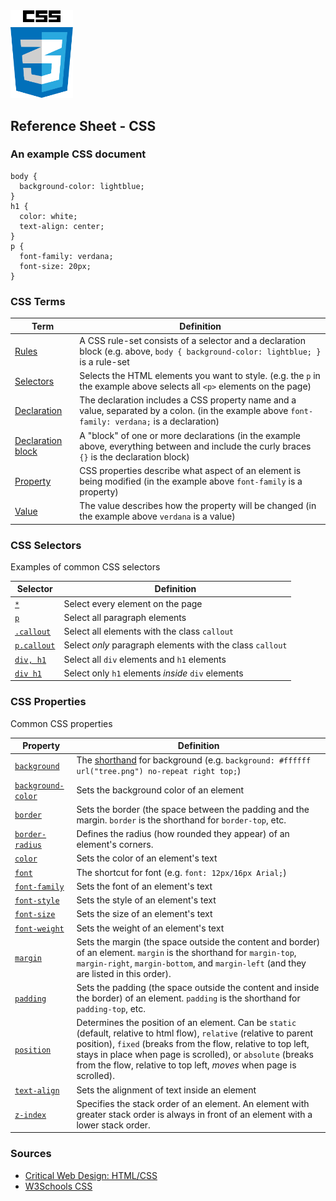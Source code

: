 

<img src="../assets/img/CSS.3.svg.png" width="100">

## Reference Sheet - CSS




### An example CSS document
```
body {
  background-color: lightblue;
}
h1 {
  color: white;
  text-align: center;
}
p {
  font-family: verdana;
  font-size: 20px;
}
```



### CSS Terms

Term | Definition
--- | ---
[Rules](https://www.w3schools.com/Css/css_syntax.asp) | A CSS rule-set consists of a selector and a declaration block (e.g. above, `body { background-color: lightblue; }` is a rule-set
[Selectors](https://www.w3schools.com/css/css_syntax.asp) | Selects the HTML elements you want to style. (e.g. the `p` in the example above selects all `<p>` elements on the page)
[Declaration](https://www.w3schools.com/css/css_syntax.asp) | The declaration includes a CSS property name and a value, separated by a colon. (in the example above `font-family: verdana;` is a declaration)
[Declaration block](https://www.w3schools.com/css/css_syntax.asp) | A "block" of one or more declarations (in the example above, everything between and include the curly braces `{}` is the declaration block)
[Property](https://www.w3schools.com/css/css_syntax.asp) | CSS properties describe what aspect of an element is being modified (in the example above `font-family` is a property)
[Value](https://www.w3schools.com/css/css_syntax.asp) | The value describes how the property will be changed (in the example above `verdana` is a value)


### CSS Selectors
Examples of common CSS selectors

Selector | Definition
--- | ---
[`*`](https://www.w3schools.com/css/css_selectors.asp) | Select every element on the page
[`p`](https://www.w3schools.com/css/css_selectors.asp) | Select all paragraph elements
[`.callout`](https://www.w3schools.com/css/css_selectors.asp) | Select all elements with the class `callout`
[`p.callout`](https://www.w3schools.com/css/css_selectors.asp) | Select *only* paragraph elements with the class `callout`
[`div, h1`](https://www.w3schools.com/css/css_selectors.asp) | Select all `div` elements and `h1` elements
[`div h1`](https://www.w3schools.com/css/css_selectors.asp) | Select only `h1` elements *inside* `div` elements



### CSS Properties
Common CSS properties

Property | Definition
--- | ---
[`background`](https://www.w3schools.com/css/css_background.asp) | The [shorthand](https://developer.mozilla.org/en-US/docs/Web/CSS/Shorthand_properties) for background (e.g. `background: #ffffff url("tree.png") no-repeat right top;`)
[`background-color`](https://www.w3schools.com/css/css_background.asp) | Sets the background color of an element
[`border`](https://www.w3schools.com/css/css_border.asp) | Sets the border (the space between the padding and the margin. `border` is the shorthand for `border-top`, etc.
[`border-radius`](https://www.w3schools.com/cssref/css3_pr_border-radius.asp) | Defines the radius (how rounded they appear) of an element's corners.
[`color`](https://www.w3schools.com/css/css_colors.asp) | Sets the color of an element's text
[`font`](https://www.w3schools.com/css/css_font.asp) | The shortcut for font (e.g. `font: 12px/16px Arial;`)
[`font-family`](https://www.w3schools.com/css/css_font.asp) | Sets the font of an element's text
[`font-style`](https://www.w3schools.com/css/css_font.asp) | Sets the style of an element's text
[`font-size`](https://www.w3schools.com/css/css_font.asp) | Sets the size of an element's text
[`font-weight`](https://www.w3schools.com/css/css_font.asp) | Sets the weight of an element's text
[`margin`](https://www.w3schools.com/css/css_margin.asp) | Sets the margin (the space outside the content and border) of an element. `margin` is the shorthand for `margin-top`, `margin-right`, `margin-bottom`, and `margin-left` (and they are listed in this order).
[`padding`](https://www.w3schools.com/css/css_padding.asp) | Sets the padding (the space outside the content and inside the border) of an element. `padding` is the shorthand for `padding-top`, etc.
[`position`](https://www.w3schools.com/css/css_positioning.asp) | Determines the position of an element. Can be `static` (default, relative to html flow), `relative` (relative to parent position), `fixed` (breaks from the flow, relative to top left, stays in place when page is scrolled), or `absolute` (breaks from the flow, relative to top left, *moves* when page is scrolled).
[`text-align`](https://www.w3schools.com/css/css_align.asp) | Sets the alignment of text inside an element
[`z-index`](https://www.w3schools.com/cssref/pr_pos_z-index.asp) | Specifies the stack order of an element. An element with greater stack order is always in front of an element with a lower stack order.








### Sources
* [Critical Web Design: HTML/CSS](https://docs.google.com/presentation/d/1x5yJObVVAyUj2uUV3VKqxvY1L2ucPrwKDUFKmZ2elUw/edit?usp=sharing)
* [W3Schools CSS](https://www.w3schools.com/css/default.asp)

